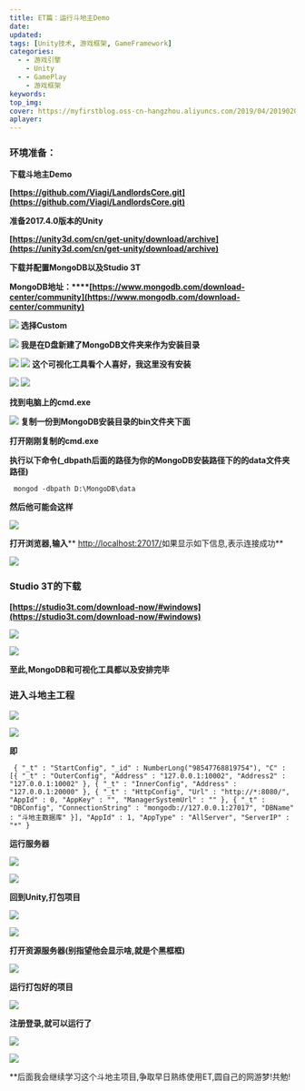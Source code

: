 ```yaml
---
title: ET篇：运行斗地主Demo
date:
updated:
tags: [Unity技术, 游戏框架, GameFramework]
categories:
  - - 游戏引擎
    - Unity
  - - GamePlay
    - 游戏框架
keywords:
top_img:
cover: https://myfirstblog.oss-cn-hangzhou.aliyuncs.com/2019/04/20190205205414947.png
aplayer:
---
```

<meta name="referrer" content="no-referrer" />

### 环境准备：

 **下载斗地主Demo**

 **[https://github.com/Viagi/LandlordsCore.git](https://github.com/Viagi/LandlordsCore.git)**

 **准备2017.4.0版本的Unity**

 **[https://unity3d.com/cn/get-unity/download/archive](https://unity3d.com/cn/get-unity/download/archive)**

 **下载并配置MongoDB以及Studio 3T**

 **MongoDB地址：****[https://www.mongodb.com/download-center/community](https://www.mongodb.com/download-center/community)**

![](https://myfirstblog.oss-cn-hangzhou.aliyuncs.com/2019/04/2019020520155736.png)
 **选择Custom**

![](https://myfirstblog.oss-cn-hangzhou.aliyuncs.com/2019/04/20190205202000178.png)
 **我是在D盘新建了MongoDB文件夹来作为安装目录**

![](https://myfirstblog.oss-cn-hangzhou.aliyuncs.com/2019/04/20190205202117367.png)
![](https://myfirstblog.oss-cn-hangzhou.aliyuncs.com/2019/04/20190205202140611.png)
 **这个可视化工具看个人喜好，我这里没有安装**

![](https://myfirstblog.oss-cn-hangzhou.aliyuncs.com/2019/04/20190205202158660.png)
![](https://myfirstblog.oss-cn-hangzhou.aliyuncs.com/2019/04/20190205202314821.png)

 **找到电脑上的cmd.exe**

![](https://myfirstblog.oss-cn-hangzhou.aliyuncs.com/2019/04/20190205202438519.png)
 **复制一份到MongoDB安装目录的bin文件夹下面**

 **打开刚刚复制的cmd.exe**

 **执行以下命令(_dbpath后面的路径为你的MongoDB安装路径下的的data文件夹路径)**

```
 mongod -dbpath D:\MongoDB\data
```

 **然后他可能会这样**

![](https://myfirstblog.oss-cn-hangzhou.aliyuncs.com/2019/04/20190205203724234.png)

 **打开浏览器,输入**** [http://localhost:27017/](http://localhost:27017/)如果显示如下信息,表示连接成功**

![](https://myfirstblog.oss-cn-hangzhou.aliyuncs.com/2019/04/20190205203755370.png)

### Studio 3T的下载

 **[https://studio3t.com/download-now/#windows](https://studio3t.com/download-now/#windows)**

![](https://myfirstblog.oss-cn-hangzhou.aliyuncs.com/2019/04/20190205204133406.png)

![](https://myfirstblog.oss-cn-hangzhou.aliyuncs.com/2019/04/20190205204422819.png)

 **至此,MongoDB和可视化工具都以及安排完毕**

### 进入斗地主工程

![](https://myfirstblog.oss-cn-hangzhou.aliyuncs.com/2019/04/20190205204524878.png)

![](https://myfirstblog.oss-cn-hangzhou.aliyuncs.com/2019/04/20190205204600209.png)

 **即**

```
 { "_t" : "StartConfig", "_id" : NumberLong("98547768819754"), "C" : [{ "_t" : "OuterConfig", "Address" : "127.0.0.1:10002", "Address2" : "127.0.0.1:10002" }, { "_t" : "InnerConfig", "Address" : "127.0.0.1:20000" }, { "_t" : "HttpConfig", "Url" : "http://*:8080/", "AppId" : 0, "AppKey" : "", "ManagerSystemUrl" : "" }, { "_t" : "DBConfig", "ConnectionString" : "mongodb://127.0.0.1:27017", "DBName" : "斗地主数据库" }], "AppId" : 1, "AppType" : "AllServer", "ServerIP" : "*" }

```

 **运行服务器**

![](https://myfirstblog.oss-cn-hangzhou.aliyuncs.com/2019/04/20190205204711208.png)

![](https://myfirstblog.oss-cn-hangzhou.aliyuncs.com/2019/04/20190205204726374.png)

 **回到Unity,打包项目**

![](https://myfirstblog.oss-cn-hangzhou.aliyuncs.com/2019/04/20190205204748412.png)

![](https://myfirstblog.oss-cn-hangzhou.aliyuncs.com/2019/04/20190205204809269.png)

 **打开资源服务器(别指望他会显示啥,就是个黑框框)**

![](https://myfirstblog.oss-cn-hangzhou.aliyuncs.com/2019/04/20190205205040395.png)

 **运行打包好的项目**

![](https://myfirstblog.oss-cn-hangzhou.aliyuncs.com/2019/04/2019020520483723.png)

 **注册登录,就可以运行了**

![](https://myfirstblog.oss-cn-hangzhou.aliyuncs.com/2019/04/20190205205342691.png)

![](https://myfirstblog.oss-cn-hangzhou.aliyuncs.com/2019/04/20190205205414947.png)

 **后面我会继续学习这个斗地主项目,争取早日熟练使用ET,圆自己的网游梦!共勉!
